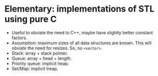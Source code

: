 # Elementary: implementations of STL using pure C

- Useful to obviate the need to C++, maybe have slightly better constant
  factors.
- Assumption: maximum sizes of all data structures are known. This will obviate
  the need for resizes. So, no `<vector>`. 
- Stack: array + stack pointer.
- Queue: array + head + length.
- Priority queue: implicit heap.
- Set/Map: implicit treap.
